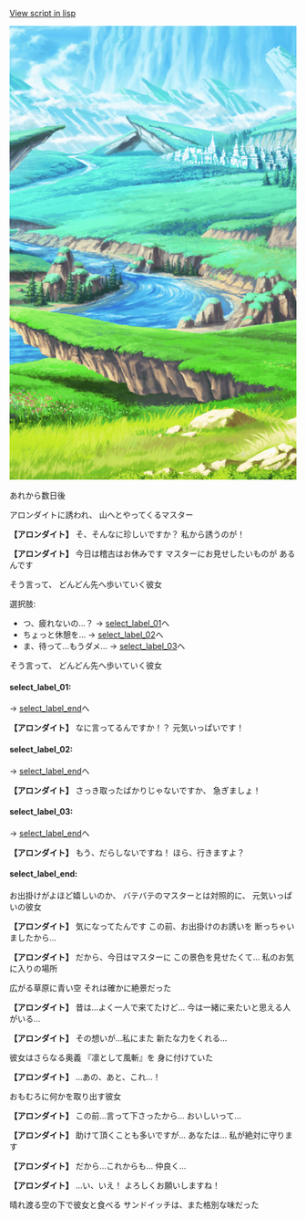 [View script in lisp](../scripts/10072204.txt)

![plain.png](../images/backgrounds/plain.png)

あれから数日後

アロンダイトに誘われ、
山へとやってくるマスター

**【アロンダイト】**
そ、そんなに珍しいですか？
私から誘うのが！

**【アロンダイト】**
今日は稽古はお休みです
マスターにお見せしたいものが
あるんです

そう言って、
どんどん先へ歩いていく彼女

選択肢:
- つ、疲れないの…？ → [select_label_01](#select_label_01)へ
- ちょっと休憩を… → [select_label_02](#select_label_02)へ
- ま、待って…もうダメ… → [select_label_03](#select_label_03)へ

そう言って、
どんどん先へ歩いていく彼女

#### select_label_01:
 → [select_label_end](#select_label_end)へ

**【アロンダイト】**
なに言ってるんですか！？
元気いっぱいです！

#### select_label_02:
 → [select_label_end](#select_label_end)へ

**【アロンダイト】**
さっき取ったばかりじゃないですか、
急ぎましょ！

#### select_label_03:
 → [select_label_end](#select_label_end)へ

**【アロンダイト】**
もう、だらしないですね！
ほら、行きますよ？

#### select_label_end:

お出掛けがよほど嬉しいのか、
バテバテのマスターとは対照的に、
元気いっぱいの彼女

**【アロンダイト】**
気になってたんです
この前、お出掛けのお誘いを
断っちゃいましたから…

**【アロンダイト】**
だから、今日はマスターに
この景色を見せたくて…
私のお気に入りの場所

広がる草原に青い空
それは確かに絶景だった

**【アロンダイト】**
昔は…よく一人で来てたけど…
今は一緒に来たいと思える人がいる…

**【アロンダイト】**
その想いが…私にまた
新たな力をくれる…

彼女はさらなる奥義
『凛として風斬』を
身に付けていた

**【アロンダイト】**
…あの、あと、これ…！

おもむろに何かを取り出す彼女

**【アロンダイト】**
この前…言って下さったから…
おいしいって…

**【アロンダイト】**
助けて頂くことも多いですが…
あなたは…
私が絶対に守ります

**【アロンダイト】**
だから…これからも…
仲良く…

**【アロンダイト】**
…い、いえ！
よろしくお願いしますね！

晴れ渡る空の下で彼女と食べる
サンドイッチは、また格別な味だった